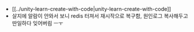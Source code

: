 - [[../unity-learn-create-with-code|unity-learn-create-with-code]]
- 살지에 알람이 안와서 보니 redis 터져서 재시작으로 복구함, 원인로그 복사해두고 딴일하다 잊어버림 ㅡㅜ
